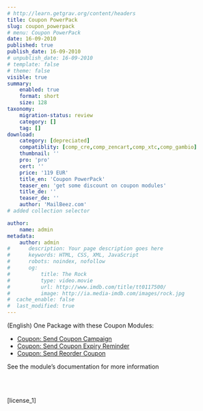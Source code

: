 ```yaml
---
# http://learn.getgrav.org/content/headers
title: Coupon PowerPack
slug: coupon_powerpack
# menu: Coupon PowerPack
date: 16-09-2010
published: true
publish_date: 16-09-2010
# unpublish_date: 16-09-2010
# template: false
# theme: false
visible: true
summary:
    enabled: true
    format: short
    size: 128
taxonomy:
    migration-status: review
    category: []
    tag: []
download:
    category: [depreciated]
    compatiblity: [comp_cre,comp_zencart,comp_xtc,comp_gambio]
    thumbnail: ''
    pro: 'pro'
    cert: ''
    price: '119 EUR'
    title_en: 'Coupon PowerPack'
    teaser_en: 'get some discount on coupon modules'
    title_de: ''
    teaser_de: ''
    author: 'MailBeez.com'
# added collection selector

author:
    name: admin
metadata:
    author: admin
#      description: Your page description goes here
#      keywords: HTML, CSS, XML, JavaScript
#      robots: noindex, nofollow
#      og:
#          title: The Rock
#          type: video.movie
#          url: http://www.imdb.com/title/tt0117500/
#          image: http://ia.media-imdb.com/images/rock.jpg
#  cache_enable: false
#  last_modified: true
---
```


(English) One Package with these Coupon Modules:

- [Coupon: Send Coupon Campaign](http://localhost/wordpress_mailbeez_EOL/documentation/mailbeez/coupon-send-coupon-campaign/)
- [Coupon: Send Coupon Expiry Reminder](http://localhost/wordpress_mailbeez_EOL/documentation/mailbeez/coupon-expiry-reminder/)
- [Coupon: Send Reorder Coupon](http://localhost/wordpress_mailbeez_EOL/documentation/mailbeez/coupon_reorder/)

See the module’s documentation for more information

 

   
 [license\_1]
